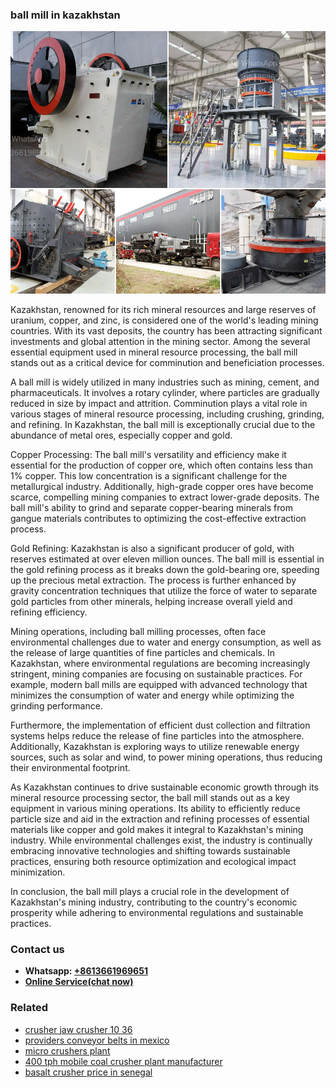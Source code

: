 <h3>ball mill in kazakhstan</h3><img src='1708499203.jpg' alt=''><p>Kazakhstan, renowned for its rich mineral resources and large reserves of uranium, copper, and zinc, is considered one of the world's leading mining countries. With its vast deposits, the country has been attracting significant investments and global attention in the mining sector. Among the several essential equipment used in mineral resource processing, the ball mill stands out as a critical device for comminution and beneficiation processes.</p><p>A ball mill is widely utilized in many industries such as mining, cement, and pharmaceuticals. It involves a rotary cylinder, where particles are gradually reduced in size by impact and attrition. Comminution plays a vital role in various stages of mineral resource processing, including crushing, grinding, and refining. In Kazakhstan, the ball mill is exceptionally crucial due to the abundance of metal ores, especially copper and gold.</p><p>Copper Processing: The ball mill's versatility and efficiency make it essential for the production of copper ore, which often contains less than 1% copper. This low concentration is a significant challenge for the metallurgical industry. Additionally, high-grade copper ores have become scarce, compelling mining companies to extract lower-grade deposits. The ball mill's ability to grind and separate copper-bearing minerals from gangue materials contributes to optimizing the cost-effective extraction process.</p><p>Gold Refining: Kazakhstan is also a significant producer of gold, with reserves estimated at over eleven million ounces. The ball mill is essential in the gold refining process as it breaks down the gold-bearing ore, speeding up the precious metal extraction. The process is further enhanced by gravity concentration techniques that utilize the force of water to separate gold particles from other minerals, helping increase overall yield and refining efficiency.</p><p>Mining operations, including ball milling processes, often face environmental challenges due to water and energy consumption, as well as the release of large quantities of fine particles and chemicals. In Kazakhstan, where environmental regulations are becoming increasingly stringent, mining companies are focusing on sustainable practices. For example, modern ball mills are equipped with advanced technology that minimizes the consumption of water and energy while optimizing the grinding performance.</p><p>Furthermore, the implementation of efficient dust collection and filtration systems helps reduce the release of fine particles into the atmosphere. Additionally, Kazakhstan is exploring ways to utilize renewable energy sources, such as solar and wind, to power mining operations, thus reducing their environmental footprint.</p><p>As Kazakhstan continues to drive sustainable economic growth through its mineral resource processing sector, the ball mill stands out as a key equipment in various mining operations. Its ability to efficiently reduce particle size and aid in the extraction and refining processes of essential materials like copper and gold makes it integral to Kazakhstan's mining industry. While environmental challenges exist, the industry is continually embracing innovative technologies and shifting towards sustainable practices, ensuring both resource optimization and ecological impact minimization.</p><p>In conclusion, the ball mill plays a crucial role in the development of Kazakhstan's mining industry, contributing to the country's economic prosperity while adhering to environmental regulations and sustainable practices.</p><h3>Contact us</h3><ul><li><strong>Whatsapp:&nbsp;<a href="https://wa.me/8613661969651">+8613661969651</a></strong></li><li><a href="https://swt.shibang-china.com/?git&amp;zhl&amp;ball mill in kazakhstan"><strong>Online Service(chat now)</strong></a></li></ul><h3>Related</h3><ul><li><a href='crusher jaw crusher 10 36.md'>crusher jaw crusher 10 36</a></li><li><a href='providers conveyor belts in mexico.md'>providers conveyor belts in mexico</a></li><li><a href='micro crushers plant.md'>micro crushers plant</a></li><li><a href='400 tph mobile coal crusher plant manufacturer.md'>400 tph mobile coal crusher plant manufacturer</a></li><li><a href='basalt crusher price in senegal.md'>basalt crusher price in senegal</a></li></ul>